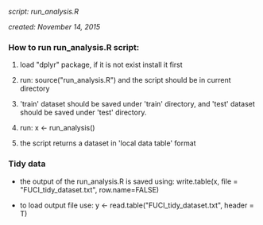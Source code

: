 
_script: run_analysis.R_

_created: November 14, 2015_


### How to run run_analysis.R script:

1. load "dplyr" package, if it is not exist install it first

2. run: source("run_analysis.R")
 and the script should be in current directory

3. 'train' dataset should be saved under 'train' directory,
 and 'test' dataset should be saved under 'test' directory.

4. run: x <- run_analysis()
 
5. the script returns a dataset in 'local data table' format


### Tidy data

+ the output of the run_analysis.R is saved using:
write.table(x, file = "FUCI_tidy_dataset.txt", row.name=FALSE)

+ to load output file use:
y <- read.table("FUCI_tidy_dataset.txt", header = T)


 

